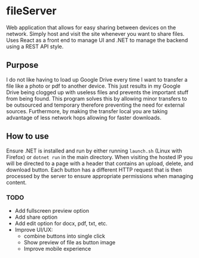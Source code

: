 # fileServer
Web application that allows for easy sharing between devices on the network. Simply host and visit the site whenever you want to share files. Uses React as a front end to manage UI and .NET to manage the backend using a REST API style.

## Purpose
I do not like having to load up Google Drive every time I want to transfer a file like a photo or pdf to another device. This just results in my Google Drive being clogged up with useless files and prevents the important stuff from being found. This program solves this by allowing minor transfers to be outsourced and temporary therefore preventing the need for external sources. Furthermore, by making the transfer local you are taking advantage of less network hops allowing for faster downloads.

## How to use
Ensure .NET is installed and run by either running ```launch.sh``` (Linux with Firefox) or  ```dotnet run``` in the main directory. When visiting the hosted IP you will be directed to a page with a header that contains an upload, delete, and download button. Each button has a different HTTP request that is then processed by the server to ensure appropriate permissions when managing content.

### TODO
- Add fullscreen preview option
- Add share option
- Add edit option for docx, pdf, txt, etc.
- Improve UI/UX:
  * combine buttons into single click
  * Show preview of file as button image
  * Improve mobile experience

